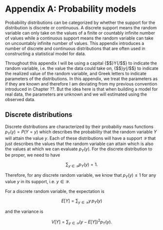 # Appendix A: Probability models

Probability distributions can be categorized by whether the support for the distribution is discrete or continuous. 
A discrete support means the random variable can only take on the values of a finite or countably infinite number of values while a continuous support means the random variable can take on uncountably infinite number of values.
This appendix introduces a number of discrete and continuous distributions that are often used in constructing a statistical model for data. 

Throughout this appendix I will be using a capital {$$}Y{/$$} to indicate the random variable, i.e. the value the data could take on, {$$}y{/$$} to indicate the realized value of the random variable, and Greek letters to indicate parameters of the distributions. 
In this appendix, we treat the parameters as if they are known and therefore I am deviating from my previous convention introduced in Chapter ??. 
But the idea here is that when building a model for real data, the parameters are unknown and we will estimated using the observed data. 


## Discrete distributions

Discrete distributions are characterized by their probabiliy mass functions $p_Y(y)=P(Y=y)$ which describes the probability that the random variable $Y$ will attain the value $y$. 
Each of these distributions will have a support $\mathcal{Y}$ that just describes the values that the random variable can attain which is also the values at which we can evaluate $p_Y(y)$. 
For the discrete distribution to be proper, we need to have 

$$
\sum_{y\in\mathcal{Y}} p_Y(y) = 1.
$$

Therefore, for any discrete random variable, we know that $p_Y(y) \le 1$ for any value $y$ in its support, i.e. $y\in\mathcal{Y}$.

For a discrete random variable, the expectation is

$$
E[Y] = \sum_{y\in\mathcal{Y}} y\, p_Y(y)
$$

and the variance is 

$$
V[Y] = \sum_{y\in\mathcal{Y}} \left(y-E[Y]\right)^2 p_Y(y).
$$
